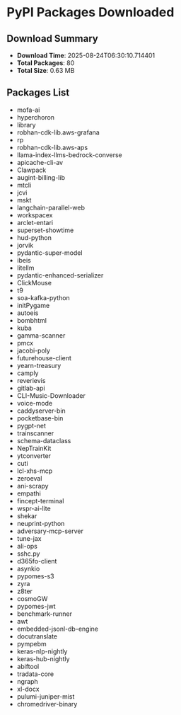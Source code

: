 # PyPI Packages Downloaded

## Download Summary
- **Download Time**: 2025-08-24T06:30:10.714401
- **Total Packages**: 80
- **Total Size**: 0.63 MB

## Packages List
- mofa-ai
- hyperchoron
- library
- robhan-cdk-lib.aws-grafana
- rp
- robhan-cdk-lib.aws-aps
- llama-index-llms-bedrock-converse
- apicache-cli-av
- Clawpack
- augint-billing-lib
- mtcli
- jcvi
- mskt
- langchain-parallel-web
- workspacex
- arclet-entari
- superset-showtime
- hud-python
- jorvik
- pydantic-super-model
- ibeis
- litellm
- pydantic-enhanced-serializer
- ClickMouse
- t9
- soa-kafka-python
- initPygame
- autoeis
- bombhtml
- kuba
- gamma-scanner
- pmcx
- jacobi-poly
- futurehouse-client
- yearn-treasury
- camply
- reverievis
- gitlab-api
- CLI-Music-Downloader
- voice-mode
- caddyserver-bin
- pocketbase-bin
- pygpt-net
- trainscanner
- schema-dataclass
- NepTrainKit
- ytconverter
- cuti
- lcl-xhs-mcp
- zeroeval
- ani-scrapy
- empathi
- fincept-terminal
- wspr-ai-lite
- shekar
- neuprint-python
- adversary-mcp-server
- tune-jax
- ali-ops
- sshc.py
- d365fo-client
- asynkio
- pypomes-s3
- zyra
- z8ter
- cosmoGW
- pypomes-jwt
- benchmark-runner
- awt
- embedded-jsonl-db-engine
- docutranslate
- pympebm
- keras-nlp-nightly
- keras-hub-nightly
- abiftool
- tradata-core
- ngraph
- xl-docx
- pulumi-juniper-mist
- chromedriver-binary
